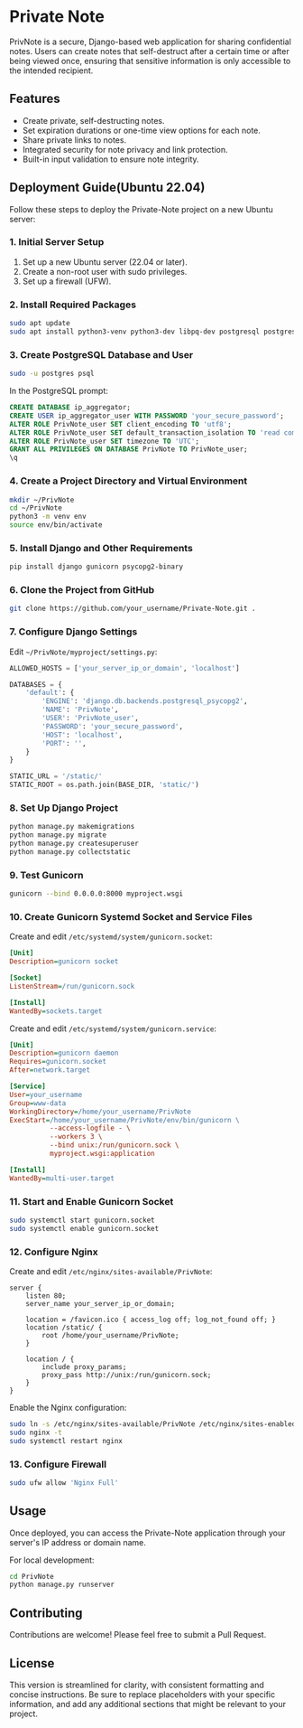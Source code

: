 # Private Note

PrivNote is a secure, Django-based web application for sharing confidential notes. Users can create notes that self-destruct after a certain time or after being viewed once, ensuring that sensitive information is only accessible to the intended recipient.

## Features

- Create private, self-destructing notes.
- Set expiration durations or one-time view options for each note.
- Share private links to notes.
- Integrated security for note privacy and link protection.
- Built-in input validation to ensure note integrity.

## Deployment Guide(Ubuntu 22.04)

Follow these steps to deploy the Private-Note project on a new Ubuntu server:

### 1. Initial Server Setup

1. Set up a new Ubuntu server (22.04 or later).
2. Create a non-root user with sudo privileges.
3. Set up a firewall (UFW).

### 2. Install Required Packages

```bash
sudo apt update
sudo apt install python3-venv python3-dev libpq-dev postgresql postgresql-contrib nginx curl
```

### 3. Create PostgreSQL Database and User

```bash
sudo -u postgres psql
```

In the PostgreSQL prompt:

```sql
CREATE DATABASE ip_aggregator;
CREATE USER ip_aggregator_user WITH PASSWORD 'your_secure_password';
ALTER ROLE PrivNote_user SET client_encoding TO 'utf8';
ALTER ROLE PrivNote_user SET default_transaction_isolation TO 'read committed';
ALTER ROLE PrivNote_user SET timezone TO 'UTC';
GRANT ALL PRIVILEGES ON DATABASE PrivNote TO PrivNote_user;
\q
```

### 4. Create a Project Directory and Virtual Environment

```bash
mkdir ~/PrivNote
cd ~/PrivNote
python3 -m venv env
source env/bin/activate
```

### 5. Install Django and Other Requirements

```bash
pip install django gunicorn psycopg2-binary
```

### 6. Clone the Project from GitHub

```bash
git clone https://github.com/your_username/Private-Note.git .
```

### 7. Configure Django Settings

Edit `~/PrivNote/myproject/settings.py`:

```python
ALLOWED_HOSTS = ['your_server_ip_or_domain', 'localhost']

DATABASES = {
    'default': {
        'ENGINE': 'django.db.backends.postgresql_psycopg2',
        'NAME': 'PrivNote',
        'USER': 'PrivNote_user',
        'PASSWORD': 'your_secure_password',
        'HOST': 'localhost',
        'PORT': '',
    }
}

STATIC_URL = '/static/'
STATIC_ROOT = os.path.join(BASE_DIR, 'static/')
```

### 8. Set Up Django Project

```bash
python manage.py makemigrations
python manage.py migrate
python manage.py createsuperuser
python manage.py collectstatic
```

### 9. Test Gunicorn

```bash
gunicorn --bind 0.0.0.0:8000 myproject.wsgi
```

### 10. Create Gunicorn Systemd Socket and Service Files

Create and edit `/etc/systemd/system/gunicorn.socket`:

```ini
[Unit]
Description=gunicorn socket

[Socket]
ListenStream=/run/gunicorn.sock

[Install]
WantedBy=sockets.target
```

Create and edit `/etc/systemd/system/gunicorn.service`:

```ini
[Unit]
Description=gunicorn daemon
Requires=gunicorn.socket
After=network.target

[Service]
User=your_username
Group=www-data
WorkingDirectory=/home/your_username/PrivNote
ExecStart=/home/your_username/PrivNote/env/bin/gunicorn \
          --access-logfile - \
          --workers 3 \
          --bind unix:/run/gunicorn.sock \
          myproject.wsgi:application

[Install]
WantedBy=multi-user.target
```

### 11. Start and Enable Gunicorn Socket

```bash
sudo systemctl start gunicorn.socket
sudo systemctl enable gunicorn.socket
```

### 12. Configure Nginx

Create and edit `/etc/nginx/sites-available/PrivNote`:

```nginx
server {
    listen 80;
    server_name your_server_ip_or_domain;

    location = /favicon.ico { access_log off; log_not_found off; }
    location /static/ {
        root /home/your_username/PrivNote;
    }

    location / {
        include proxy_params;
        proxy_pass http://unix:/run/gunicorn.sock;
    }
}
```

Enable the Nginx configuration:

```bash
sudo ln -s /etc/nginx/sites-available/PrivNote /etc/nginx/sites-enabled
sudo nginx -t
sudo systemctl restart nginx
```

### 13. Configure Firewall

```bash
sudo ufw allow 'Nginx Full'
```

## Usage

Once deployed, you can access the Private-Note application through your server's IP address or domain name.

For local development:

```bash
cd PrivNote
python manage.py runserver
```

## Contributing

Contributions are welcome! Please feel free to submit a Pull Request.

## License
This version is streamlined for clarity, with consistent formatting and concise instructions. Be sure to replace placeholders with your specific information, and add any additional sections that might be relevant to your project.
